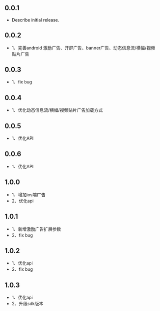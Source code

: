 ## 0.0.1

* Describe initial release.

## 0.0.2

* 1、完善android 激励广告、开屏广告、banner广告、动态信息流/横幅/视频贴片广告

## 0.0.3

* 1、fix bug

## 0.0.4

* 1、优化动态信息流/横幅/视频贴片广告加载方式

## 0.0.5

* 1、优化API

## 0.0.6

* 1、优化API

## 1.0.0

* 1、增加ios端广告
* 2、优化api

## 1.0.1

* 1、新增激励广告扩展参数
* 2、fix bug

## 1.0.2

* 1、优化api
* 2、fix bug

## 1.0.3

* 1、优化api
* 2、升级sdk版本